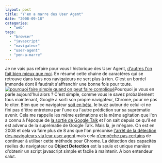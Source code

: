 ```yaml
---
layout: post
title: "Y'en a marre des User Agent"
date: "2008-09-18"
categories: 
  - "web"
tags: 
  - "browser"
  - "javascript"
  - "navigateur"
  - "user-agent"
  - "yen-a-marre"
---
```


Je ne vais pas refaire pour vous l'historique des User Agent, [d'autres l'on fait bien mieux que moi](http://www.webaim.org/blog/user-agent-string-history/ "L'histoire complète des user agent"). En résumé cette chaine de caractères qui se retrouve dans tous nos navigateurs ne sert plus à rien. C'est un bordel immonde dont il faudrait s'affranchir une bonne fois pour toute. [![](images/complique-203x300.jpg "pourquoi faire simple quand on peut faire compliqué")](http://www.nyamsprod.com/blog/wp-content/uploads/2008/09/complique.jpg)Pourquoi je vous en parle aujourd'hui alors ? C'est simple, comme vous le savez probablement tous maintenant, Google a sorti son propre navigateur, Chrome, pour ne pas le citer. Bien que ce navigateur [soit en béta](http://nyamsprod.com/blog/2008/04/22/yen-a-marre-des-beta/ "y'en a marre des logiciel en béta"), le buzz autour de celui-ci ne fini pas d'être entretenu par l'une ou l'autre prédiction sur sa suprématie avenir. Cela me rappelle les même estimations et la même agitation que l'on a connu à l'époque de [la sortie de Google Talk](http://googlesystem.blogspot.com/2006/08/why-google-talk-will-be-best-instant.html "Pourquoi Google Talk sera le meilleur") et l'on sait depuis ce qu'il en est advenu de la suprématie de Google Talk. Mais là, je m'égare. On est en 2008 et cela va faire plus de 8 ans que l'on préconise [l'arrêt de la détection des navigateurs via leur user agent](http://www.quirksmode.org/js/support.html "Pourquoi c'est mal de détecter un navigateur via son user agent") mais cela [n'empêche pas certains](http://www.bostral.com/1319-comment-trouver-chrome-avec-une-fonction-javascript.html "Comment trouver Chrome avec une fonction Javascript") de continuer à utiliser cette méthode pour Chrome. La détection des capacités réelles du navigateur ou **Object Detection** est la seule et unique manière d'obtenir un script javascript simple et facile à maintenir. A bon entendeur salut.
